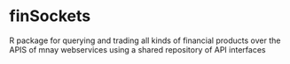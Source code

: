 # finSockets
R package for querying and trading all kinds of financial products over the APIS of mnay webservices using a shared repository of API interfaces
